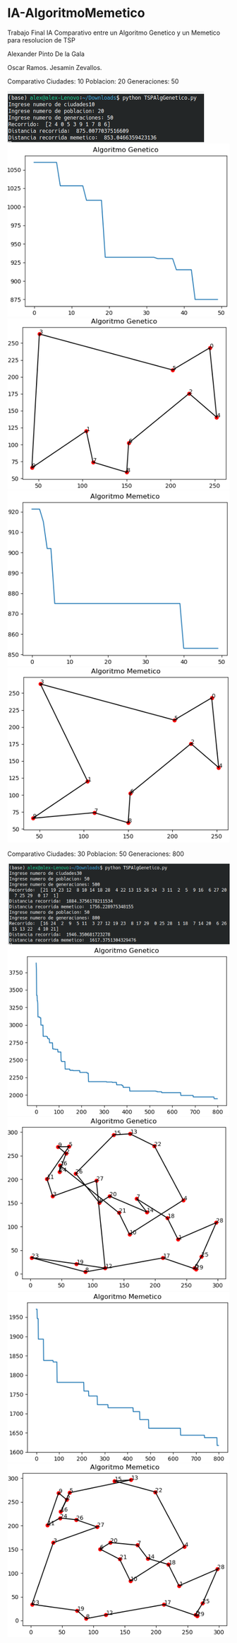 # IA-AlgoritmoMemetico

Trabajo Final IA
Comparativo entre un Algoritmo Genetico y un Memetico para resolucion de TSP

Alexander Pinto De la Gala

Oscar Ramos.
Jesamin Zevallos.

Comparativo
Ciudades: 10
Poblacion: 20
Generaciones: 50

![Resultados 10 city](https://github.com/giulianodelagala/IA-AlgoritmoMemetico/blob/master/resultados10.png)
![AG 10 city](https://github.com/giulianodelagala/IA-AlgoritmoMemetico/blob/master/gen10.png)
![AG grafico 10 city](https://github.com/giulianodelagala/IA-AlgoritmoMemetico/blob/master/gen10g.png)
![AM 10 city](https://github.com/giulianodelagala/IA-AlgoritmoMemetico/blob/master/men10.png)
![AM grafico 10 city](https://github.com/giulianodelagala/IA-AlgoritmoMemetico/blob/master/mem10g.png)

Comparativo
Ciudades: 30
Poblacion: 50
Generaciones: 800

![Resultados 30 city](https://github.com/giulianodelagala/IA-AlgoritmoMemetico/blob/master/resultados30.png)
![AG 30 city](https://github.com/giulianodelagala/IA-AlgoritmoMemetico/blob/master/gen30.png)
![AG grafico 30 city](https://github.com/giulianodelagala/IA-AlgoritmoMemetico/blob/master/gen30g.png)
![AM 30 city](https://github.com/giulianodelagala/IA-AlgoritmoMemetico/blob/master/mem30.png)
![AM grafico 30 city](https://github.com/giulianodelagala/IA-AlgoritmoMemetico/blob/master/mem30g.png)
